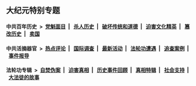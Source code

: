 ## 大纪元特别专题

#### 中共百年历史 &nbsp;>&nbsp; [党魁面目](indexes/nf1176107/README.md?08130430) &nbsp;| &nbsp; [杀人历史](indexes/nf1176106/README.md?08130430) &nbsp;| &nbsp; [破坏传统和道德](indexes/nf1176106/README.md?08130430) &nbsp;| &nbsp; [迫害文化精英](indexes/nf1176111/README.md?08130430) &nbsp;| &nbsp; [篡改历史](indexes/nf1176115/README.md?08130430) &nbsp;| &nbsp; [卖国](indexes/nf1176117/README.md?08130430) 

#### 中共活摘器官 &nbsp;>&nbsp; [热点评论](indexes/nf5879/README.md?08130430) &nbsp;| &nbsp; [国际调查](indexes/nf5947/README.md?08130430) &nbsp;| &nbsp; [最新活动](indexes/nf5883/README.md?08130430) &nbsp;| &nbsp; [法轮功遭遇](indexes/nf5881/README.md?08130430) &nbsp;| &nbsp; [追查案例](indexes/nf5880/README.md?08130430) &nbsp;| &nbsp; [事件报导](indexes/nf5877/README.md?08130430) 

#### 法轮功专辑 &nbsp;>&nbsp; [自焚伪案](indexes/nf5562/README.md?08130430) &nbsp;| &nbsp; [迫害真相](indexes/nf4379/README.md?08130430) &nbsp;| &nbsp; [历史事件回顾](indexes/nf5793/README.md?08130430) &nbsp;| &nbsp; [真相特辑](indexes/nf4389/README.md?08130430) &nbsp;| &nbsp; [社会支持](indexes/nf4386/README.md?08130430) &nbsp;| &nbsp; [大法徒的故事](indexes/nf1147481/README.md?08130430) 


